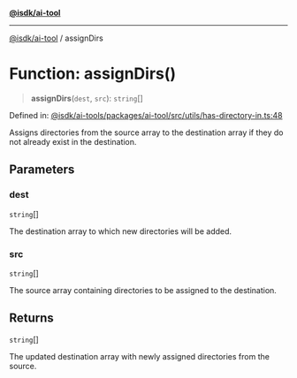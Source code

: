 [**@isdk/ai-tool**](../README.md)

***

[@isdk/ai-tool](../globals.md) / assignDirs

# Function: assignDirs()

> **assignDirs**(`dest`, `src`): `string`[]

Defined in: [@isdk/ai-tools/packages/ai-tool/src/utils/has-directory-in.ts:48](https://github.com/isdk/ai-tool.js/blob/209a87173b5eabb2f81db6ea9a6784f34c24e271/src/utils/has-directory-in.ts#L48)

Assigns directories from the source array to the destination array if they do not already exist in the destination.

## Parameters

### dest

`string`[]

The destination array to which new directories will be added.

### src

`string`[]

The source array containing directories to be assigned to the destination.

## Returns

`string`[]

The updated destination array with newly assigned directories from the source.
